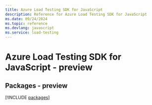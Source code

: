 ```yaml
---
title: Azure Load Testing SDK for JavaScript
description: Reference for Azure Load Testing SDK for JavaScript
ms.date: 09/24/2024
ms.topic: reference
ms.devlang: javascript
ms.service: load-testing
---
```

# Azure Load Testing SDK for JavaScript - preview
## Packages - preview
[!INCLUDE [packages](load-testing-index.md)]